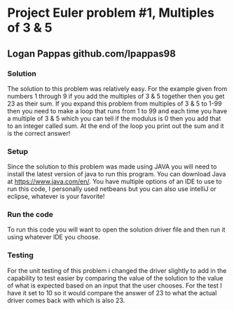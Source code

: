 # Project Euler problem #1, Multiples of 3 & 5

## Logan Pappas github.com/lpappas98

### Solution

The solution to this problem was relatively easy. For the example given from numbers 1 through 9 if you add the multiples of 3 & 5 together then you get 23 as their sum. If you expand this problem from multiples of 3 & 5 to 1-99 then you need to make a loop that runs from 1 to 99 and each time you have a multiple of 3 & 5 which you can tell if the modulus is 0 then you add that to an integer called sum. At the end of the loop you print out the sum and it is the correct answer!

### Setup
Since the solution to this problem was made using JAVA you will need to install the latest version of java to run this program. You can download Java at https://www.java.com/en/. You have multiple options of an IDE to use to run this code, I personally used netbeans but you can also use intelliJ or eclipse, whatever is your favorite!

### Run the code
 To run this code you will want to open the solution driver file and then run it using whatever IDE you choose.

### Testing
For the unit testing of this problem i changed the driver slightly to add in the capability to test easier by comparing the value of the solution to the value of what is expected based on an input that the user chooses. For the test I have it set to 10 so it would compare the answer of 23 to what the actual driver comes back with which is also 23.
